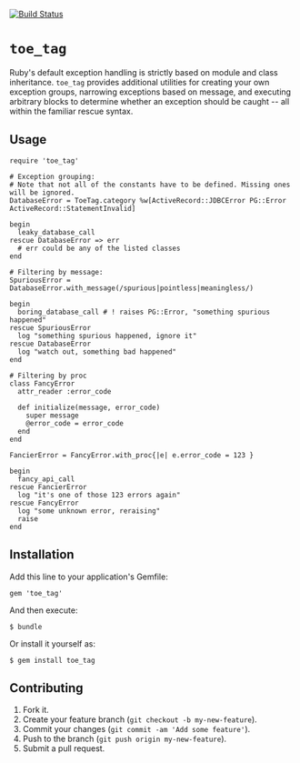[![Build Status](https://travis-ci.org/crowdcompass/toe_tag.svg?branch=master)](https://travis-ci.org/crowdcompass/toe_tag)

# `toe_tag`

Ruby's default exception handling is strictly based on module and class inheritance. `toe_tag` provides
additional utilities for creating your own exception groups, narrowing exceptions based on message, and
executing arbitrary blocks to determine whether an exception should be caught -- all within the familiar
rescue syntax.

## Usage

    require 'toe_tag'

    # Exception grouping:
    # Note that not all of the constants have to be defined. Missing ones will be ignored.
    DatabaseError = ToeTag.category %w[ActiveRecord::JDBCError PG::Error ActiveRecord::StatementInvalid]

    begin
      leaky_database_call
    rescue DatabaseError => err
      # err could be any of the listed classes
    end

    # Filtering by message:
    SpuriousError = DatabaseError.with_message(/spurious|pointless|meaningless/)

    begin
      boring_database_call # ! raises PG::Error, "something spurious happened"
    rescue SpuriousError
      log "something spurious happened, ignore it"
    rescue DatabaseError
      log "watch out, something bad happened"
    end

    # Filtering by proc
    class FancyError
      attr_reader :error_code

      def initialize(message, error_code)
        super message
        @error_code = error_code
      end
    end

    FancierError = FancyError.with_proc{|e| e.error_code = 123 }

    begin
      fancy_api_call
    rescue FancierError
      log "it's one of those 123 errors again"
    rescue FancyError
      log "some unknown error, reraising"
      raise
    end

## Installation

Add this line to your application's Gemfile:

    gem 'toe_tag'

And then execute:

    $ bundle

Or install it yourself as:

    $ gem install toe_tag

## Contributing

1. Fork it.
2. Create your feature branch (`git checkout -b my-new-feature`).
3. Commit your changes (`git commit -am 'Add some feature'`).
4. Push to the branch (`git push origin my-new-feature`).
5. Submit a pull request.

